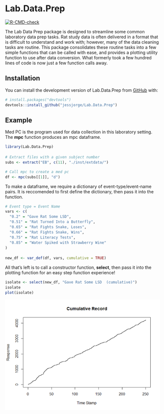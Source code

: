 
<!-- README.md is generated from README.Rmd. Please edit that file -->

# Lab.Data.Prep

<!-- badges: start -->

[![R-CMD-check](https://github.com/jessjorge/Lab.Data.Prep/actions/workflows/R-CMD-check.yaml/badge.svg)](https://github.com/jessjorge/Lab.Data.Prep/actions/workflows/R-CMD-check.yaml)
<!-- badges: end -->

The Lab Data Prep package is designed to streamline some common
laboratory data prep tasks. Rat study data is often delivered in a
format that is difficult to understand and work with; however, many of
the data cleaning tasks are routine. This package consolidates these
routine tasks into a few simple functions that can be called with ease,
and provides a plotting utility function to use after data conversion.
What formerly took a few hundred lines of code is now just a few
function calls away.

## Installation

You can install the development version of Lab.Data.Prep from
[GitHub](https://github.com/) with:

``` r
# install.packages("devtools")
devtools::install_github("jessjorge/Lab.Data.Prep")
```

## Example

Med PC is the program used for data collection in this laboratory
setting. The **mpc** function produces an mpc dataframe.

``` r
library(Lab.Data.Prep)

# Extract files with a given subject number
subs <- extract("EB", c(11), "./inst/extdata/")
```

``` r
# Call mpc to create a med pc
df <- mpc(subs[[1]], "d")
```

To make a dataframe, we require a dictionary of event-type/event-name
pairs. It is reccomended to first define the dictionary, then pass it
into the function.

``` r
# Event type = Event Name
vars <- c(
  "0.2" = "Gave Rat Some LSD",
  "0.51" = "Rat Turned Into a Butterfly",
  "0.65" = "Rat Fights Snake, Loses",
  "0.66" = "Rat Fights Snake, Wins",
  "0.75" = "Rat Literacy Tests",
  "0.85" = "Water Spiked with Strawberry Wine"
)

new_df <- var_def(df, vars, cumulative = TRUE)
```

All that’s left is to call a constructor function, **select**, then pass
it into the plotting function for an easy step function experience!

``` r
isolate <- select(new_df, "Gave Rat Some LSD  (cumulative)")
isolate
plot(isolate)
```

![The output plot](man/figures/README-unnamed-chunk-4-1.png)
